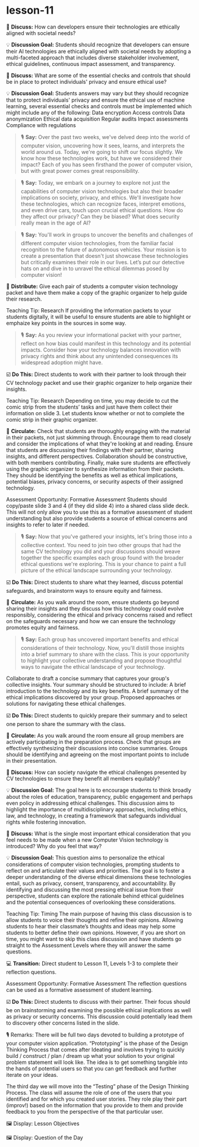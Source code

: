 # lesson-11










💬 **Discuss:** How can developers ensure their technologies are ethically aligned with societal needs?

💡 **Discussion Goal:** Students should recognize that developers can ensure their AI technologies are ethically aligned with societal needs by adopting a multi-faceted approach that includes diverse stakeholder involvement, ethical guidelines, continuous impact assessment, and transparency.




💬 **Discuss:** What are some of the essential checks and controls that should be in place to protect individuals' privacy and ensure ethical use?

💡 **Discussion Goal:** Students answers may vary but they should recognize that to protect individuals' privacy and ensure the ethical use of machine learning, several essential checks and controls must be implemented which might include any of the following:
Data encryption
Access controls
Data anonymization
Ethical data acquisition
Regular audits
Impact assessments
Compliance with regulations 









> 🎙️ **Say:** Over the past two weeks, we've delved deep into the world of computer vision, uncovering how it sees, learns, and interprets the world around us. Today, we're going to shift our focus slightly. We know how these technologies work, but have we considered their impact? Each of you has seen firsthand the power of computer vision, but with great power comes great responsibility.


> 🎙️ **Say:** Today, we embark on a journey to explore not just the capabilities of computer vision technologies but also their broader implications on society, privacy, and ethics. We'll investigate how these technologies, which can recognize faces, interpret emotions, and even drive cars, touch upon crucial ethical questions. How do they affect our privacy? Can they be biased? What does security really mean in the age of AI?




> 🎙️ **Say:** You'll work in groups to uncover the benefits and challenges of different computer vision technologies, from the familiar facial recognition to the future of autonomous vehicles. Your mission is to create a presentation that doesn't just showcase these technologies but critically examines their role in our lives. Let’s put our detective hats on and dive in to unravel the ethical dilemmas posed by computer vision!




📄 **Distribute:** Give each pair of students a computer vision technology packet and have them make a copy of the graphic organizer to help guide their research.

Teaching Tip: Research
If providing the information packets to your students digitally, it will be useful to ensure students are able to highlight or emphaize key points in the sources in some way. 



> 🎙️ **Say:** As you review your informational packet with your partner, reflect on how bias could manifest in this technology and its potential impacts. Consider how your technology balances innovation with privacy rights and think about any unintended consequences its widespread adoption might have.

☑️ **Do This:** Direct students to work with their partner to look through their CV technology packet and use their graphic organizer to help organize their insights. 

Teaching Tip: Research
Depending on time, you may decide to cut the comic strip from the students’ tasks and just have them collect their information on slide 3. Let students know whether or not to complete the comic strip in their graphic organizer. 


🔁 **Circulate:** Check that students are thoroughly engaging with the material in their packets, not just skimming through. Encourage them to read closely and consider the implications of what they're looking at and reading. Ensure that students are discussing their findings with their partner, sharing insights, and different perspectives. Collaboration should be constructive, with both members contributing. Finally, make sure students are effectively using the graphic organizer to synthesize information from their packets. They should be identifying the benefits as well as ethical implications, potential biases, privacy concerns, or security aspects of their assigned technology.

Assessment Opportunity: Formative Assessment
Students should copy/paste slide 3 and 4 (if they did slide 4) into a shared class slide deck. This will not only allow you to use this as a formative assessment of student understanding but also provide students a source of ethical concerns and insights to refer to later if needed. 


> 🎙️ **Say:** Now that you've gathered your insights, let's bring those into a collective context. You need to join two other groups that had the same CV technology you did and your discussions should weave together the specific examples each group found with the broader ethical questions we're exploring. This is your chance to paint a full picture of the ethical landscape surrounding your technology.

☑️ **Do This:** Direct students to share what they learned, discuss potential safeguards, and brainstorm ways to ensure equity and fairness.

🔁 **Circulate:** As you walk around the room, ensure students go beyond sharing their insights and they discuss how this technology could evolve responsibly, considering the ethical and privacy concerns raised and reflect on the safeguards necessary and how we can ensure the technology promotes equity and fairness.
 





> 🎙️ **Say:** Each group has uncovered important benefits and ethical considerations of their technology. Now, you'll distill those insights into a brief summary to share with the class. This is your opportunity to highlight your collective understanding and propose thoughtful ways to navigate the ethical landscape of your technology.

Collaborate to draft a concise summary that captures your group's collective insights. Your summary should be structured to include:
A brief introduction to the technology and its key benefits.
A brief summary of the ethical implications discovered by your group.
Proposed approaches or solutions for navigating these ethical challenges.

☑️ **Do This:** Direct students to quickly prepare their summary and to select one person to share the summary with the class. 

🔁 **Circulate:** As you walk around the room ensure all group members are actively participating in the preparation process. Check that groups are effectively synthesizing their discussions into concise summaries. Groups should be identifying and agreeing on the most important points to include in their presentation. 





💬 **Discuss:** How can society navigate the ethical challenges presented by CV technologies to ensure they benefit all members equitably?

💡 **Discussion Goal:** The goal here is to encourage students to think broadly about the roles of education, transparency, public engagement and perhaps even policy in addressing ethical challenges. This discussion aims to highlight the importance of multidisciplinary approaches, including ethics, law, and technology, in creating a framework that safeguards individual rights while fostering innovation.

💬 **Discuss:** What is the single most important ethical consideration that you feel needs to be made when a new Computer Vision technology is introduced? Why do you feel that way?

💡 **Discussion Goal:** This question aims to personalize the ethical considerations of computer vision technologies, prompting students to reflect on and articulate their values and priorities. The goal is to foster a deeper understanding of the diverse ethical dimensions these technologies entail, such as privacy, consent, transparency, and accountability. By identifying and discussing the most pressing ethical issue from their perspective, students can explore the rationale behind ethical guidelines and the potential consequences of overlooking these considerations.

Teaching Tip: Timing
The main purpose of having this class discussion is to allow students to voice their thoughts and refine their opinions. Allowing students to hear their classmate’s thoughts and ideas may help some students to better define their own opinions. However, if you are short on time, you might want to skip this class discussion and have students go straight to the Assessment Levels where they will answer the same questions.


💻 **Transition:** Direct student to Lesson 11, Levels 1-3 to complete their reflection questions. 

Assessment Opportunity: Formative Assessment
The reflection questions can be used as a formative assessment of student learning. 





☑️ **Do This:** Direct students to discuss with their partner. Their focus should be on brainstorming and examining the possible ethical implications as well as privacy or security concerns. This discussion could potentially lead them to discovery other concerns listed in the slide.





🎙️ Remarks: There will be full two days devoted to building a prototype of your computer vision application. “Prototyping” is the phase of the Design Thinking Process that comes after Ideating and involves trying to quickly build / construct / plan / dream up what your solution to your original problem statement will look like. The idea is to get something tangible into the hands of potential users so that you can get feedback and further iterate on your ideas.

The third day we will move into the “Testing” phase of the Design Thinking Process. The class will assume the role of one of the users that you identified and for which you created user stories. They role play their part (improv!) based on the information that you provide to them and provide feedback to you from the perspective of the that particular user.





🖼️ Display: Lesson Objectives



🖼️ Display: Question of the Day






